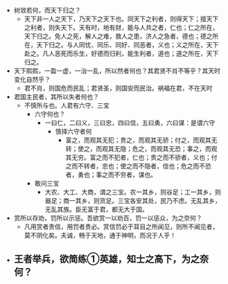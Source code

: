 - 树敛若何，而天下归之？
	- 天下非一人之天下，乃天下之天下也。同天下之利者，则得天下；擅天下之利者，则失天下。天有时，地有财，能与人共之者，仁也；仁之所在，天下归之。免人之死，解人之难，救人之患，济人之急者，德也；德之所在，天下归之。与人同忧、同乐、同好、同恶者，义也；义之所在，天下赴之。凡人恶死而乐生，好德而归利，能生利者，道也；道之所在，天下归之。
- 天下熙熙，一盈一虚，一治一乱，所以然者何也？其君贤不肖不等乎？其天时变化自然乎？
	- 君不肖，则国危而民乱；君贤圣，则国安而民治。祸福在君，不在天时
- 君国主民者，其所以失者何也？
	- 不慎所与也。人君有六守、三宝
		- 六守何也？
			- 一曰仁，二曰义，三曰忠，四曰信，五曰勇，六曰谋：是谓六守
				- 慎择六守者何
					- 富之，而观其无犯；贵之，而观其无骄；付之，而观其无转；使之，而观其无隐；危之，而观其无恐；事之，而观其无穷。富之而不犯者，仁也；贵之而不骄者，义也；付之而不转者，忠也；使之而不隐者，信也；危之而不恐者，勇也；事之而不穷者，谋也。
		- 敢问三宝
			- 大农、大工、大商，谓之三宝。农一其乡，则谷足；工一其乡，则器足；商一其乡，则货足。三宝各安其处，民乃不虑。无乱其乡，无乱其族。臣无富于君，都无大于国。
- 赏所以存劝，罚所以示惩。吾欲赏一以劝百，罚一以惩众，为之奈何？
	- 凡用赏者贵信，用罚者贵必。赏信罚必于耳目之所闻见，则所不闻见者，莫不阴化矣。夫诚，畅于天地，通于神明，而况于人乎！
- 王者举兵，欲简练①英雄，知士之高下，为之奈何？
	-